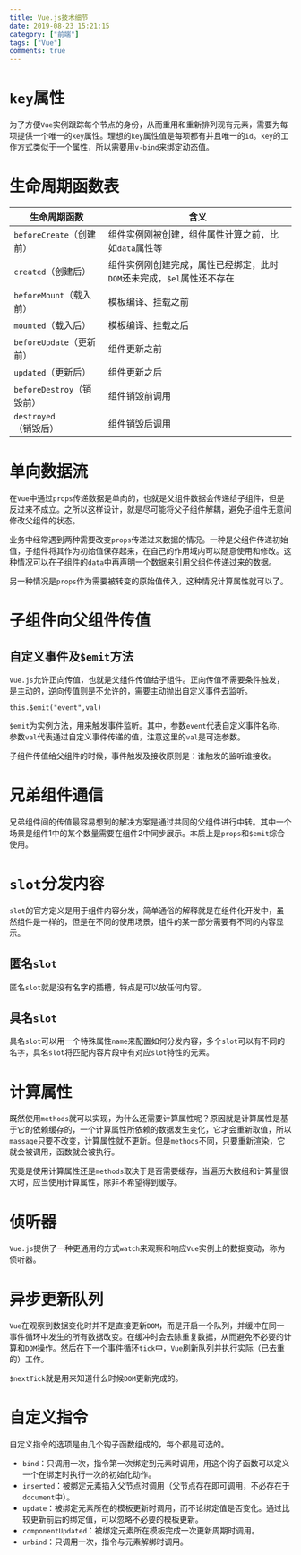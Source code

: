 ```yaml
---
title: Vue.js技术细节
date: 2019-08-23 15:21:15
category: ["前端"]
tags: ["Vue"]
comments: true
---
```


# `key`属性 #

为了方便`Vue`实例跟踪每个节点的身份，从而重用和重新排列现有元素，需要为每项提供一个唯一的`key`属性。理想的`key`属性值是每项都有并且唯一的`id`。`key`的工作方式类似于一个属性，所以需要用`v-bind`来绑定动态值。

<!--more-->

# 生命周期函数表 #

|生命周期函数|含义|
|---|---|
|`beforeCreate`（创建前）|组件实例刚被创建，组件属性计算之前，比如`data`属性等|
|`created`（创建后）|组件实例刚创建完成，属性已经绑定，此时`DOM`还未完成，`$el`属性还不存在|
|`beforeMount`（载入前）|模板编译、挂载之前|
|`mounted`（载入后）|模板编译、挂载之后|
|`beforeUpdate`（更新前）|组件更新之前|
|`updated`（更新后）|组件更新之后|
|`beforeDestroy`（销毁前）|组件销毁前调用|
|`destroyed`（销毁后）|组件销毁后调用|

# 单向数据流 #

在`Vue`中通过`props`传递数据是单向的，也就是父组件数据会传递给子组件，但是反过来不成立。之所以这样设计，就是尽可能将父子组件解耦，避免子组件无意间修改父组件的状态。

业务中经常遇到两种需要改变`props`传递过来数据的情况。一种是父组件传递初始值，子组件将其作为初始值保存起来，在自己的作用域内可以随意使用和修改。这种情况可以在子组件的`data`中再声明一个数据来引用父组件传递过来的数据。

另一种情况是`props`作为需要被转变的原始值传入，这种情况计算属性就可以了。

# 子组件向父组件传值 #

## 自定义事件及`$emit`方法 ##

`Vue.js`允许正向传值，也就是父组件传值给子组件。正向传值不需要条件触发，是主动的，逆向传值则是不允许的，需要主动抛出自定义事件去监听。

`this.$emit("event",val)`

`$emit`为实例方法，用来触发事件监听。其中，参数`event`代表自定义事件名称，参数`val`代表通过自定义事件传递的值，注意这里的`val`是可选参数。

子组件传值给父组件的时候，事件触发及接收原则是：谁触发的监听谁接收。

# 兄弟组件通信 #

兄弟组件间的传值最容易想到的解决方案是通过共同的父组件进行中转。其中一个场景是组件1中的某个数量需要在组件2中同步展示。本质上是`props`和`$emit`综合使用。

# `slot`分发内容 #

`slot`的官方定义是用于组件内容分发，简单通俗的解释就是在组件化开发中，虽然组件是一样的，但是在不同的使用场景，组件的某一部分需要有不同的内容显示。

## 匿名`slot` ##

匿名`slot`就是没有名字的插槽，特点是可以放任何内容。

## 具名`slot` ##

具名`slot`可以用一个特殊属性`name`来配置如何分发内容，多个`slot`可以有不同的名字，具名`slot`将匹配内容片段中有对应`slot`特性的元素。

# 计算属性 #

既然使用`methods`就可以实现，为什么还需要计算属性呢？原因就是计算属性是基于它的依赖缓存的，一个计算属性所依赖的数据发生变化，它才会重新取值，所以`massage`只要不改变，计算属性就不更新。但是`methods`不同，只要重新渲染，它就会被调用，函数就会被执行。

究竟是使用计算属性还是`methods`取决于是否需要缓存，当遍历大数组和计算量很大时，应当使用计算属性，除非不希望得到缓存。

# 侦听器 #
    
`Vue.js`提供了一种更通用的方式`watch`来观察和响应`Vue`实例上的数据变动，称为侦听器。

# 异步更新队列 #

`Vue`在观察到数据变化时并不是直接更新`DOM`，而是开启一个队列，并缓冲在同一事件循环中发生的所有数据改变。在缓冲时会去除重复数据，从而避免不必要的计算和`DOM`操作。然后在下一个事件循环`tick`中，`Vue`刷新队列并执行实际（已去重的）工作。

`$nextTick`就是用来知道什么时候`DOM`更新完成的。

# 自定义指令 #

自定义指令的选项是由几个钩子函数组成的，每个都是可选的。

- `bind`：只调用一次，指令第一次绑定到元素时调用，用这个钩子函数可以定义一个在绑定时执行一次的初始化动作。
- `inserted`：被绑定元素插入父节点时调用（父节点存在即可调用，不必存在于`document`中）。
- `update`：被绑定元素所在的模板更新时调用，而不论绑定值是否变化。通过比较更新前后的绑定值，可以忽略不必要的模板更新。
- `componentUpdated`：被绑定元素所在模板完成一次更新周期时调用。
- `unbind`：只调用一次，指令与元素解绑时调用。